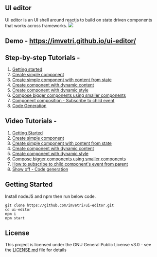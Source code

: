 ## UI editor

UI editor is an UI shell around reactjs to build on state driven components that works across frameworks. ![](https://raw.githubusercontent.com/frameworkless-movement/frameworkless-movement.github.io/master/img/frameworkless__badge-github.svg)


## Demo - https://imvetri.github.io/ui-editor/


## Step-by-step Tutorials - 
1. [Getting started](https://github.com/imvetri/ui-editor/wiki/Getting-Started)
2. [Create simple component](https://github.com/imvetri/ui-editor/wiki/Create-a-simple-component)
3. [Create simple component with content from state](https://github.com/imvetri/ui-editor/wiki/Create-simple-component-with-content-from-state)
4. [Create component with dynamic content](https://github.com/imvetri/ui-editor/wiki/Create-component-with-dynamic-content)
5. [Create component with dynamic style](https://github.com/imvetri/ui-editor/wiki/Create-component-with-dynamic-style)
6. [Compose bigger components using smaller components](https://github.com/imvetri/ui-editor/wiki/Compose-bigger-components-using-smaller-components)
7. [Component composition - Subscribe to child event](https://github.com/imvetri/ui-editor/wiki/Component-composition---Subscribe-to-child-components)
8. [Code Generation](https://github.com/imvetri/ui-editor/wiki/Code-generation-to-ReactJS)

## Video Tutorials - 
1. [Getting Started](https://vimeo.com/386239335)
2. [Create simple component](https://vimeo.com/386239365)
3. [Create simple component with content from state](https://vimeo.com/386239387)
4. [Create component with dynamic content](https://vimeo.com/386239417)
5. [Create component with dynamic style](https://vimeo.com/386239443)
6. [Compose bigger components using smaller components](https://vimeo.com/386239481)
7. [How to subscribe to child component's event from parent](https://vimeo.com/386239513)
8. [Show off - Code generation](https://vimeo.com/386239546)

## Getting Started
Install nodeJS and npm then run below code.

```
git clone https://github.com/imvetri/ui-editor.git
cd ui-editor
npm i
npm start

```



## License

This project is licensed under the GNU General Public License v3.0 - see the [LICENSE.md](LICENSE.md) file for details
